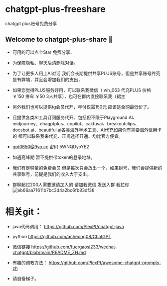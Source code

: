 # chatgpt-plus-freeshare
chatgpt plus账号免费分享

## Welcome to chatgpt-plus-share 👋
- 可用的可以点个Star 免费分享、
- 为保障隐私、聊天后清删除对话。
- 为了让更多人用上AI对话 我们会长期提供共享PLUS账号，但是共享账号终究是有弊端，并且会增加我们的支出，
- 如果您觉得PLUS服务好用，可以联系我微信（ wh_063 代充PLUS 价格￥150 拼车 ￥50 3人共享），也可在群内直接联系我（裙主
- 另外我们也可以提供tg会员代开，年付仅需150元 应该是全网最低价了。
- 且提供各类AI工具订阅服务代开、包括但不限于Playground AI、midjourney、chagptplus、copilot、caktusai、breakoutclips、docsbot.ai、beautiful.ai各类海外学术工具、AI代充如果你有需要海外信用卡的 都可以联系我来代充、正规途径开通、均比官方便宜。

- gpt0650@9yo.cc  密码 5WNQDyoYE2 
- 如遇高峰期 暂不提供带token的登录地址。
- 我们有足够量的免费会员 但是每次只会放出一个，如果封号，我们会提供新的共享账号，前提是我们的收入大于支出。
-  群聊超过200人需要邀请加入的 请加我微信 发送入群 我拉你
![eb66aa71611b7bc3d4a2bc6fb83df38](https://user-images.githubusercontent.com/10624938/225469370-cc6f4084-a03c-4484-b6e8-2b4908651381.jpg)



# 相关git：
- java代码调用：
https://github.com/PlexPt/chatgpt-java

- python
https://github.com/acheong08/ChatGPT


- 微信链接
https://github.com/fuergaosi233/wechat-chatgpt/blob/main/README_ZH.md


- 有趣的调教方法：
https://github.com/PlexPt/awesome-chatgpt-prompts-zh



- 请自备梯子。
